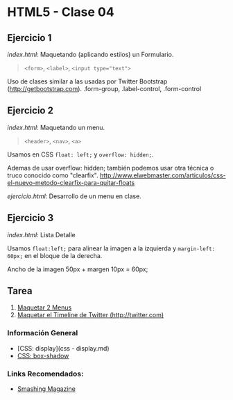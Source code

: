 # HTML5 - Clase 04

## Ejercicio 1

*index.html*: Maquetando (aplicando estilos) un Formulario.

> `<form>`, `<label>`, `<input type="text">`

Uso de clases similar a las usadas por Twitter Bootstrap (http://getbootstrap.com).
.form-group, .label-control, .form-control


## Ejercicio 2

*index.html*: Maquetando un menu.

> `<header>`, `<nav>`, `<a>`

Usamos en CSS `float: left;` y `overflow: hidden;`.

Ademas de usar overflow: hidden; también podemos usar otra técnica o truco conocido como "clearfix".
http://www.elwebmaster.com/articulos/css-el-nuevo-metodo-clearfix-para-quitar-floats

*ejercicio.html*: Desarrollo de un menu en clase.


## Ejercicio 3

*index.html*: Lista Detalle

Usamos `float:left;` para alinear la imagen a la izquierda y `margin-left: 60px;` en el bloque de la derecha.

Ancho de la imagen 50px + margen 10px = 60px;


## Tarea
1. [Maquetar 2 Menus](tarea1)
2. [Maquetar el Timeline de Twitter (http://twitter.com)](tarea2)


### Información General
* [CSS: display](css - display.md)
* [CSS: box-shadow](http://librosweb.es/css_avanzado/capitulo_1/sombras.html)


### Links Recomendados:
* [Smashing Magazine](http://www.smashingmagazine.com/)
